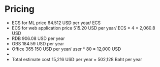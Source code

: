 # Pricing



* ECS for ML price 64.512 USD per year/ ECS​
* ECS for web application price 515.20 USD per year/ ECS \* 4 = 2,060.8 USD​
* RDB 906.08 USD per year​
* OBS 184.59 USD per year​
* Office 365 150 USD per year/ user \* 80 = 12,000 USD​
* ​
* Total estimate cost 15,216 USD per year = 502,128 Baht per year​

